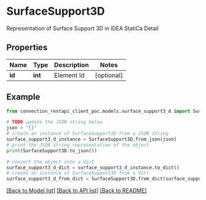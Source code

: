 # SurfaceSupport3D

Representation of Surface Support 3D in IDEA StatiCa Detail

## Properties

Name | Type | Description | Notes
------------ | ------------- | ------------- | -------------
**id** | **int** | Element Id | [optional] 

## Example

```python
from connection_restapi_client_poc.models.surface_support3_d import SurfaceSupport3D

# TODO update the JSON string below
json = "{}"
# create an instance of SurfaceSupport3D from a JSON string
surface_support3_d_instance = SurfaceSupport3D.from_json(json)
# print the JSON string representation of the object
print(SurfaceSupport3D.to_json())

# convert the object into a dict
surface_support3_d_dict = surface_support3_d_instance.to_dict()
# create an instance of SurfaceSupport3D from a dict
surface_support3_d_from_dict = SurfaceSupport3D.from_dict(surface_support3_d_dict)
```
[[Back to Model list]](../README.md#documentation-for-models) [[Back to API list]](../README.md#documentation-for-api-endpoints) [[Back to README]](../README.md)


